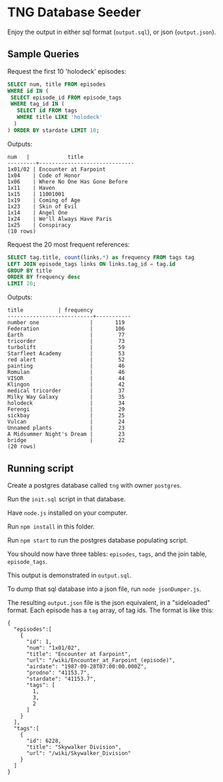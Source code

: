 # TNG Database Seeder

Enjoy the output in either sql format (`output.sql`), or json (`output.json`).

## Sample Queries

Request the first 10 'holodeck' episodes:
```sql
SELECT num, title FROM episodes
WHERE id IN (
 SELECT episode_id FROM episode_tags
 WHERE tag_id IN (                                               
   SELECT id FROM tags
   WHERE title LIKE 'holodeck'
  )
) ORDER BY stardate LIMIT 10;
```
Outputs:

```
num   |            title
---------+------------------------------
1x01/02 | Encounter at Farpoint
1x04    | Code of Honor
1x06    | Where No One Has Gone Before
1x11    | Haven
1x15    | 11001001
1x19    | Coming of Age
1x23    | Skin of Evil
1x14    | Angel One
1x24    | We'll Always Have Paris
1x25    | Conspiracy
(10 rows)
```

Request the 20 most frequent references:
```sql
SELECT tag.title, count(links.*) as frequency FROM tags tag
LEFT JOIN episode_tags links ON links.tag_id = tag.id
GROUP BY title
ORDER BY frequency desc
LIMIT 20;
```
Outputs:
```
title           | frequency
---------------------------+-----------
number one                |       119
Federation                |       106
Earth                     |        77
tricorder                 |        73
turbolift                 |        59
Starfleet Academy         |        53
red alert                 |        52
painting                  |        46
Romulan                   |        46
VISOR                     |        44
Klingon                   |        42
medical tricorder         |        37
Milky Way Galaxy          |        35
holodeck                  |        34
Ferengi                   |        29
sickbay                   |        25
Vulcan                    |        24
Unnamed plants            |        23
A Midsummer Night's Dream |        23
bridge                    |        22
(20 rows)
```

## Running script

Create a postgres database called `tng` with owner `postgres`.

Run the `init.sql` script in that database.

Have `node.js` installed on your computer.

Run `npm install` in this folder.

Run `npm start` to run the postgres database populating script.

You should now have three tables: `episodes`, `tags`, and the join table, `episode_tags`.

This output is demonstrated in `output.sql`.

To dump that sql database into a json file, run `node jsonDumper.js`.

The resulting `output.json` file is the json equivalent, in a "sideloaded" format.  Each episode has a `tag` array, of tag ids.  The format is like this:
```
{
  "episodes":[
    {
      "id": 1,
      "num": "1x01/02",
      "title": "Encounter at Farpoint",
      "url": "/wiki/Encounter_at_Farpoint_(episode)",
      "airdate": "1987-09-28T07:00:00.000Z",
      "prodno": "41153.7",
      "stardate": "41153.7",
      "tags": [
        1,
        3,
        2
      ]
    }
  ],
  "tags":[
    {
      "id": 6228,
      "title": "Skywalker Division",
      "url": "/wiki/Skywalker_Division"
    }
  ]
}
```

